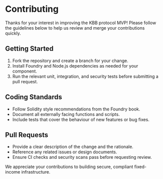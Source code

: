 # Contributing

Thanks for your interest in improving the KBB protocol MVP! Please follow the guidelines below to help us review and merge your contributions quickly.

## Getting Started

1. Fork the repository and create a branch for your change.
2. Install Foundry and Node.js dependencies as needed for your component.
3. Run the relevant unit, integration, and security tests before submitting a pull request.

## Coding Standards

- Follow Solidity style recommendations from the Foundry book.
- Document all externally facing functions and scripts.
- Include tests that cover the behaviour of new features or bug fixes.

## Pull Requests

- Provide a clear description of the change and the rationale.
- Reference any related issues or design documents.
- Ensure CI checks and security scans pass before requesting review.

We appreciate your contributions to building secure, compliant fixed-income infrastructure.
